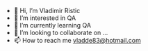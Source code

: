 - 👋 Hi, I’m Vladimir Ristic
- 👀 I’m interested in QA
- 🌱 I’m currently learning QA
- 💞️ I’m looking to collaborate on ...
- 📫 How to reach me vladde83@hotmail.com

<!---
Vladde83/Vladde83 is a ✨ special ✨ repository because its `README.md` (this file) appears on your GitHub profile.
You can click the Preview link to take a look at your changes.
--->
